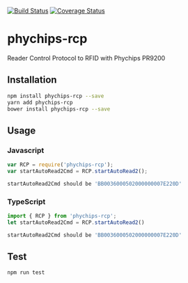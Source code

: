[![Build Status](https://travis-ci.org/rafaneri/phychips-rcp.svg?branch=master)](https://travis-ci.org/rafaneri/phychips-rcp)
[![Coverage Status](https://coveralls.io/repos/github/rafaneri/phychips-rcp/badge.svg?branch=master)](https://coveralls.io/github/rafaneri/phychips-rcp?branch=master)

# phychips-rcp
Reader Control Protocol to RFID with Phychips PR9200

## Installation 
```sh
npm install phychips-rcp --save
yarn add phychips-rcp
bower install phychips-rcp --save
```
## Usage
### Javascript
```javascript
var RCP = require('phychips-rcp');
var startAutoRead2Cmd = RCP.startAutoRead2();
```
```sh
startAutoRead2Cmd should be 'BB0036000502000000007E220D'
```
### TypeScript
```typescript
import { RCP } from 'phychips-rcp';
let startAutoRead2Cmd = RCP.startAutoRead2()
```
```sh
startAutoRead2Cmd should be 'BB0036000502000000007E220D'
```
## Test 
```sh
npm run test
```
